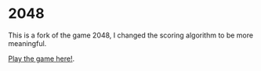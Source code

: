 # 2048

This is a fork of the game 2048, I changed the scoring algorithm to be more meaningful.

[Play the game here!](http://matt-hickford.github.io/2048/).
